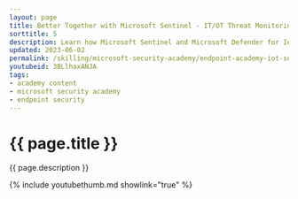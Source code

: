 ```yaml
---
layout: page
title: Better Together with Microsoft Sentinel - IT/OT Threat Monitoring with Microsoft Defender for IoT Solution
sorttitle: 5
description: Learn how Microsoft Sentinel and Microsoft Defender for IoT are driving together a convergence of OT and corporate cybersecurity disciplines in defense of critical infrastructure. This session provides the foundation for building a SOC geared towards IoT/OT monitoring and is globally applicable for organizations defending both IT/OT-based networks.
updated: 2023-06-02
permalink: /skilling/microsoft-security-academy/endpoint-academy-iot-sentinel
youtubeid: 3BLlhaxANJA
tags: 
- academy content
- microsoft security academy
- endpoint security
---
```


# {{ page.title }}

{{ page.description }}

{% include youtubethumb.md showlink="true" %}